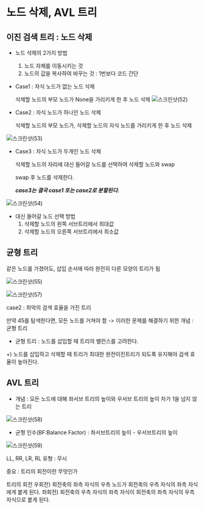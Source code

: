# 노드 삭제, AVL 트리

## 이진 검색 트리 : 노드 삭제
- 노드 삭제의 2가지 방법
  1. 노드 자체를 이동시키는 것
  2. 노드의 값을 복사하여 바꾸는 것 : 1번보다 코드 간단

- Case1 : 자식 노드가 없는 노드 삭제
  
  삭제할 노드의 부모 노드가 None을 가리키게 한 후 노드 삭제
![스크린샷(52)](https://user-images.githubusercontent.com/81897536/168814225-f5164a09-c8f5-411d-b8c7-6f8d987e69b4.png)
- Case2 : 자식 노드가 하나인 노드 삭제

  삭제할 노드의 부모 노드가, 삭제할 노드의 자식 노드를 가리키게 한 후 노드 삭제
  
![스크린샷(53)](https://user-images.githubusercontent.com/81897536/168815096-9a41cc66-a77a-4beb-895b-a6db94261263.png)

- Case3 : 자식 노드가 두개인 노드 삭제

  삭제할 노드의 자리에 대신 들어갈 노드를 선택하여 삭제할 노드와 swap
  
  swap 후 노드를 삭제한다.
  
  ***case3는 결국 case1 또는 case2로 분할된다.***
  
![스크린샷(54)](https://user-images.githubusercontent.com/81897536/168815537-f832491e-eb63-4a34-a063-b6e7677e1429.png)

  
  
- 대신 들어갈 노드 선택 방법
  1. 삭제할 노드의 왼쪽 서브트리에서 최대값
  2. 삭제할 노드의 오른쪽 서브트리에서 최소값
  
## 균형 트리

같은 노드를 가졌어도, 삽입 순서에 따라 완전히 다른 모양의 트리가 됨

![스크린샷(55)](https://user-images.githubusercontent.com/81897536/168816438-9f2d42e2-a651-4a1f-ab58-c6a969c47081.png)

![스크린샷(57)](https://user-images.githubusercontent.com/81897536/168816490-33e79f85-48ab-4a68-ae74-744ec8d98c75.png)

case2 : 최악의 검색 효율을 가진 트리

만약 45를 탐색한다면, 모든 노드를 거쳐야 함 -> 이러한 문제를 해결하기 위한 개념 : 균형 트리

- 균형 트리 : 노드를 삽입할 때 트리의 밸런스를 고려한다.


+) 노드를 삽입하고 삭제할 때 트리가 최대한 완전이진트리가 되도록 유지해야 검색 효율이 높아진다.

## AVL 트리

- 개념 : 모든 노드에 대해 좌서브 트리의 높이와 우서브 트리의 높이 차가 1을 넘지 않는 트리

![스크린샷(58)](https://user-images.githubusercontent.com/81897536/168817616-dcfc01ef-04dd-4c9f-8857-14409c8ec6d5.png)

- 균형 인수(BF:Balance Factor) : 좌서브트리의 높이 - 우서브트리의 높이

![스크린샷(59)](https://user-images.githubusercontent.com/81897536/168817912-9ffbf799-cc2b-4413-a19a-a7f2c377f04e.png)

LL, RR, LR, RL 유형 : 무시

중요 : 트리의 회전이란 무엇인가

트리의 회전
우회전)
회전축의 좌측 자식의 우측 노드가 회전축의 우측 자식의 좌측 자식에게 붙게 된다.
좌회전)
회전축의 우측 자식의 좌측 자식이 회전축의 좌측 자식의 우측 자식으로 붙게 된다.


  
